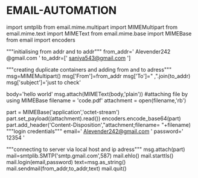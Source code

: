 # EMAIL-AUTOMATION
import smtplib
from email.mime.multipart import MIMEMultipart
from email.mime.text import MIMEText
from email.mime.base import MIMEBase
from email import encoders

"""initialising from addr and to addr"""
from_addr=' Alevender242 @gmail.com '
to_addr=[' saniya543@gmail.com ']

"""creating duplicate containers and adding from and to adress"""
msg=MIMEMultipart()
msg['From']=from_addr
msg['To']=" ,".join(to_addr)
msg['subject']='just to check'

body='hello world'
msg.attach(MIMEText(body,'plain'))
#attaching file by using MIMEBase
filename = 'code.pdf'
attachment = open(filename,'rb')

part = MIMEBase('application','octet-stream')
part.set_payload((attachment).read())
encoders.encode_base64(part)
part.add_header('Content-Disposition',"attachment;filename= "+filename)
"""login credentials"""
email=' Alevender242@gmail.com '
password=' 12354 '

"""connecting to server via local host and ip adress"""
msg.attach(part)
mail=smtplib.SMTP('smtp.gmail.com',587)
mail.ehlo()
mail.starttls()
mail.login(email,password)
text=msg.as_string()
mail.sendmail(from_addr,to_addr,text)
mail.quit()
